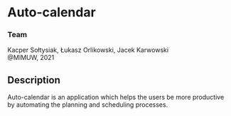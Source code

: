 # Auto-calendar
### Team
Kacper Sołtysiak, Łukasz Orlikowski, Jacek Karwowski  
@MIMUW, 2021

## Description
Auto-calendar is an application which helps the users be more productive by automating the planning and scheduling processes.
